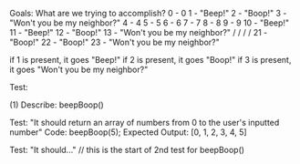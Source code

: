 Goals:
What are we trying to accomplish?
0 - 0
1 - "Beep!"
2 - "Boop!"
3 - "Won't you be my neighbor?"
4 - 4 
5 - 5
6 - 6
7 - 7
8 - 8
9 - 9
10 - "Beep!"
11 - "Beep!"
12 - "Boop!"
13 - "Won't you be my neighbor?"
/
/
/
/
21 - "Boop!"
22 - "Boop!"
23 - "Won't you be my neighbor?"

if 1 is present, it goes "Beep!"
if 2 is present, it goes "Boop!"
if 3 is present, it goes "Won't you be my neighbor?"

Test:

(1)
Describe: beepBoop()

Test: "It should return an array of numbers from 0 to the user's inputted number"
Code: beepBoop(5);
Expected Output: [0, 1, 2, 3, 4, 5]

Test: "It should..." // this is the start of 2nd test for beepBoop()